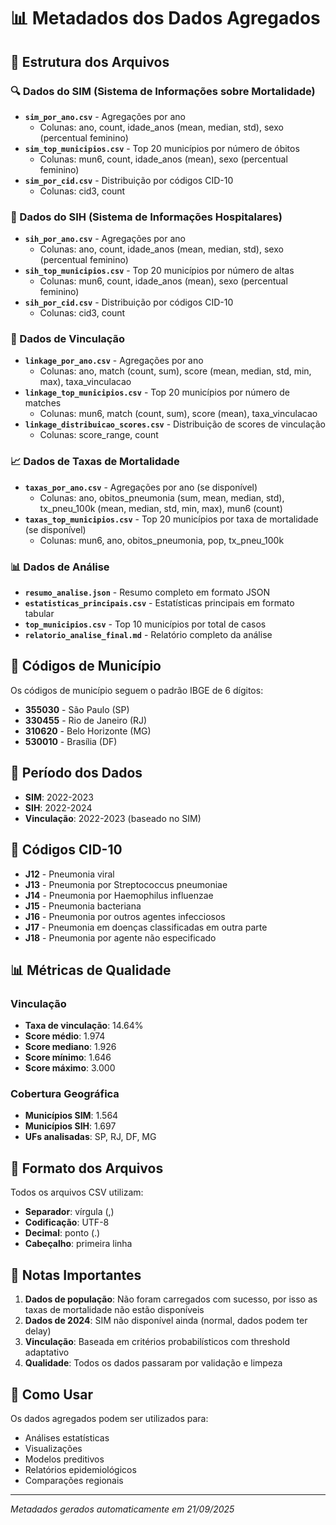 # 📊 Metadados dos Dados Agregados

## 📁 Estrutura dos Arquivos

### 🔍 Dados do SIM (Sistema de Informações sobre Mortalidade)
- **`sim_por_ano.csv`** - Agregações por ano
  - Colunas: ano, count, idade_anos (mean, median, std), sexo (percentual feminino)
- **`sim_top_municipios.csv`** - Top 20 municípios por número de óbitos
  - Colunas: mun6, count, idade_anos (mean), sexo (percentual feminino)
- **`sim_por_cid.csv`** - Distribuição por códigos CID-10
  - Colunas: cid3, count

### 🏥 Dados do SIH (Sistema de Informações Hospitalares)
- **`sih_por_ano.csv`** - Agregações por ano
  - Colunas: ano, count, idade_anos (mean, median, std), sexo (percentual feminino)
- **`sih_top_municipios.csv`** - Top 20 municípios por número de altas
  - Colunas: mun6, count, idade_anos (mean), sexo (percentual feminino)
- **`sih_por_cid.csv`** - Distribuição por códigos CID-10
  - Colunas: cid3, count

### 🔗 Dados de Vinculação
- **`linkage_por_ano.csv`** - Agregações por ano
  - Colunas: ano, match (count, sum), score (mean, median, std, min, max), taxa_vinculacao
- **`linkage_top_municipios.csv`** - Top 20 municípios por número de matches
  - Colunas: mun6, match (count, sum), score (mean), taxa_vinculacao
- **`linkage_distribuicao_scores.csv`** - Distribuição de scores de vinculação
  - Colunas: score_range, count

### 📈 Dados de Taxas de Mortalidade
- **`taxas_por_ano.csv`** - Agregações por ano (se disponível)
  - Colunas: ano, obitos_pneumonia (sum, mean, median, std), tx_pneu_100k (mean, median, std, min, max), mun6 (count)
- **`taxas_top_municipios.csv`** - Top 20 municípios por taxa de mortalidade (se disponível)
  - Colunas: mun6, ano, obitos_pneumonia, pop, tx_pneu_100k

### 📊 Dados de Análise
- **`resumo_analise.json`** - Resumo completo em formato JSON
- **`estatisticas_principais.csv`** - Estatísticas principais em formato tabular
- **`top_municipios.csv`** - Top 10 municípios por total de casos
- **`relatorio_analise_final.md`** - Relatório completo da análise

## 🔢 Códigos de Município

Os códigos de município seguem o padrão IBGE de 6 dígitos:
- **355030** - São Paulo (SP)
- **330455** - Rio de Janeiro (RJ)
- **310620** - Belo Horizonte (MG)
- **530010** - Brasília (DF)

## 📅 Período dos Dados

- **SIM**: 2022-2023
- **SIH**: 2022-2024
- **Vinculação**: 2022-2023 (baseado no SIM)

## 🏥 Códigos CID-10

- **J12** - Pneumonia viral
- **J13** - Pneumonia por Streptococcus pneumoniae
- **J14** - Pneumonia por Haemophilus influenzae
- **J15** - Pneumonia bacteriana
- **J16** - Pneumonia por outros agentes infecciosos
- **J17** - Pneumonia em doenças classificadas em outra parte
- **J18** - Pneumonia por agente não especificado

## 📊 Métricas de Qualidade

### Vinculação
- **Taxa de vinculação**: 14.64%
- **Score médio**: 1.974
- **Score mediano**: 1.926
- **Score mínimo**: 1.646
- **Score máximo**: 3.000

### Cobertura Geográfica
- **Municípios SIM**: 1.564
- **Municípios SIH**: 1.697
- **UFs analisadas**: SP, RJ, DF, MG

## 🔧 Formato dos Arquivos

Todos os arquivos CSV utilizam:
- **Separador**: vírgula (,)
- **Codificação**: UTF-8
- **Decimal**: ponto (.)
- **Cabeçalho**: primeira linha

## 📝 Notas Importantes

1. **Dados de população**: Não foram carregados com sucesso, por isso as taxas de mortalidade não estão disponíveis
2. **Dados de 2024**: SIM não disponível ainda (normal, dados podem ter delay)
3. **Vinculação**: Baseada em critérios probabilísticos com threshold adaptativo
4. **Qualidade**: Todos os dados passaram por validação e limpeza

## 🚀 Como Usar

Os dados agregados podem ser utilizados para:
- Análises estatísticas
- Visualizações
- Modelos preditivos
- Relatórios epidemiológicos
- Comparações regionais

---

*Metadados gerados automaticamente em 21/09/2025*
